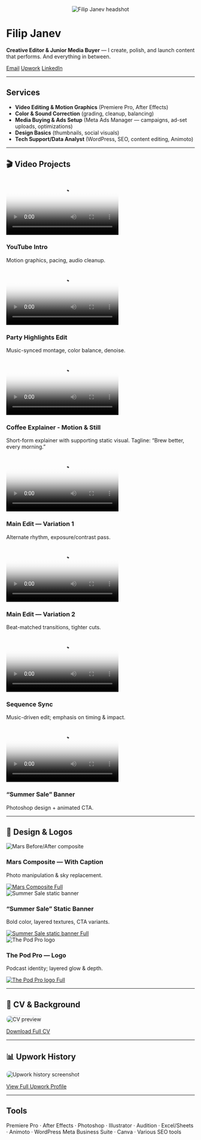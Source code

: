 <link rel="stylesheet" href="/assets/style.css">

<p align="center"><img src="/assets/headshot.jpg" alt="Filip Janev headshot" class="headshot"></p>

# Filip Janev
**Creative Editor & Junior Media Buyer** — I create, polish, and launch content that performs. And everything in between.


<div class="btns">
  <a class="btn" href="mailto:fjanev996@gmail.com">Email</a>
  <a class="btn" href="https://www.upwork.com/freelancers/~016c8e482f2485cc4b" target="_blank">Upwork</a>
  <a class="btn" href="https://www.linkedin.com/in/filip-janev-458402169/" target="_blank">LinkedIn</a>
</div>

---

## Services
- **Video Editing & Motion Graphics** (Premiere Pro, After Effects)
- **Color & Sound Correction** (grading, cleanup, balancing)
- **Media Buying & Ads Setup** (Meta Ads Manager — campaigns, ad-set uploads, optimizations)
- **Design Basics** (thumbnails, social visuals)
- **Tech Support/Data Analyst** (WordPress, SEO, content editing, Animoto)

---

## 🎬 Video Projects

<div class="grid">

<!-- 1 -->
<div class="card">
  <div class="video">
    <video controls preload="metadata" poster="/assets/posters/yt-intro.jpg">
      <source src="/assets/yt-intro.mp4" type="video/mp4">
    </video>
  </div>
  <h3>YouTube Intro </h3>
  <p class="meta">Motion graphics, pacing, audio cleanup.</p>
</div>

<!-- 2 -->
<div class="card">
  <div class="video">
    <video controls preload="metadata" poster="/assets/posters/party.jpg">
      <source src="/assets/party.mp4" type="video/mp4">
    </video>
  </div>
  <h3>Party Highlights Edit</h3>
  <p class="meta">Music-synced montage, color balance, denoise.</p>
</div>

<!-- 3 -->
<div class="card">
  <div class="video">
    <video controls preload="metadata" poster="/assets/posters/coffee-explainer.jpg">
      <source src="/assets/coffee-explainer.mp4" type="video/mp4">
    </video>
  </div>
  <h3>Coffee Explainer - Motion & Still</h3>
  <p class="meta">Short-form explainer with supporting static visual. Tagline: “Brew better, every morning.”</p>
</div>

<!-- 4 -->
<div class="card">
  <div class="video">
    <video controls preload="metadata" poster="/assets/posters/main1.jpg">
      <source src="/assets/main1.mp4" type="video/mp4">
    </video>
  </div>
  <h3>Main Edit — Variation 1</h3>
  <p class="meta">Alternate rhythm, exposure/contrast pass.</p>
</div>

<!-- 5 -->
<div class="card">
  <div class="video">
    <video controls preload="metadata" poster="/assets/posters/main2.jpg">
      <source src="/assets/main2.mp4" type="video/mp4">
    </video>
  </div>
  <h3>Main Edit — Variation 2</h3>
  <p class="meta">Beat-matched transitions, tighter cuts.</p>
</div>

<!-- 6 -->
<div class="card">
  <div class="video">
    <video controls preload="metadata" poster="/assets/posters/sequence1.jpg">
      <source src="/assets/sequence1.mp4" type="video/mp4">
    </video>
  </div>
  <h3>Sequence Sync</h3>
  <p class="meta">Music-driven edit; emphasis on timing & impact.</p>
</div>

<!-- 7 (Design+Video banner) -->
<div class="card">
  <div class="video">
    <video controls preload="metadata" poster="/assets/posters/summer-sale.jpg">
      <source src="/assets/summer-sale-banner.mp4" type="video/mp4">
    </video>
  </div>
  <h3>“Summer Sale” Banner</h3>
  <p class="meta">Photoshop design + animated CTA.</p>
</div>

</div>

---

## 🎨 Design & Logos

<div class="grid">

<div class="card">
  <img src="/assets/mars-with-caption.jpg" alt="Mars Before/After composite">
  <h3>Mars Composite — With Caption</h3>
  <p class="meta">Photo manipulation & sky replacement.</p>
</div>
<div id="mars-lightbox" class="lightbox">
  <a href="#"><img src="/assets/mars-with-caption.jpg" alt="Mars Composite Full"></a>
</div>

<div class="card">
  <img src="/assets/summer-sale.jpg" alt="Summer Sale static banner">
  <h3>“Summer Sale” Static Banner</h3>
  <p class="meta">Bold color, layered textures, CTA variants.</p>
</div>
<div id="mars-lightbox" class="lightbox">
  <a href="#"><img src="/assets/summer-sale.jpg" alt="Summer Sale static banner Full"></a>
</div>

<div class="card">
  <img src="/assets/thepodpro.png" alt="The Pod Pro logo">
  <h3>The Pod Pro — Logo</h3>
  <p class="meta">Podcast identity; layered glow & depth.</p>
</div>
<div id="mars-lightbox" class="lightbox">
  <a href="#"><img src="/assets/thepodpro.png" alt="The Pod Pro logo Full"></a>
</div>

</div>

---

## 📄 CV & Background
<img src="/assets/cv-sneak.jpg" alt="CV preview" style="max-width:100%; border:1px solid #e1e4eb; border-radius:8px;">
<p><a class="btn" href="/assets/FJ-CV.pdf" target="_blank">Download Full CV</a></p>

---

## 📊 Upwork History
<img src="/assets/upwork-history.jpg" alt="Upwork history screenshot" style="max-width:100%; border:1px solid #e1e4eb; border-radius:8px;">
<p><a class="btn" href="https://www.upwork.com/freelancers/~016c8e482f2485cc4b" target="_blank">View Full Upwork Profile</a></p>

---

## Tools
Premiere Pro · After Effects · Photoshop · Illustrator · Audition · Excel/Sheets · Animoto · WordPress 
Meta Business Suite · Canva · Various SEO tools

